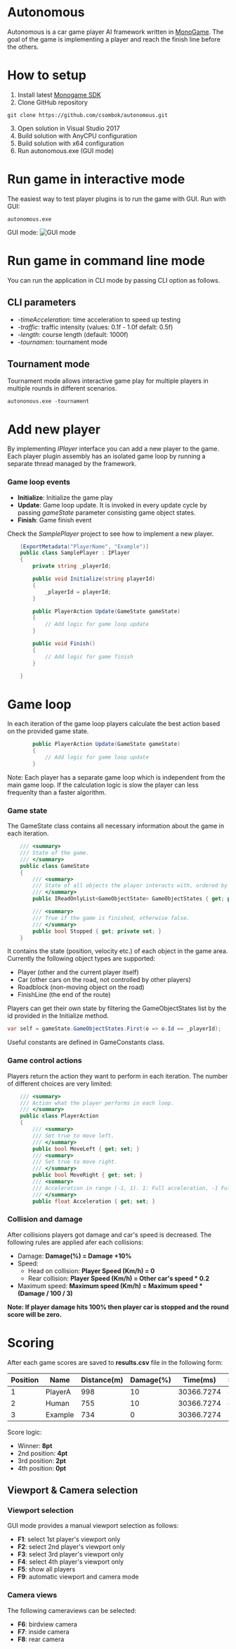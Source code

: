 # Autonomous

Autonomous is a car game player AI framework written in [MonoGame](http://www.monogame.net/).
The goal of the game is implementing a player and reach the finish line before the others.

# How to setup

1. Install latest [Monogame SDK](http://www.monogame.net/downloads/)
2. Clone GitHub repository
```
git clone https://github.com/csombok/autonomous.git
```
3. Open solution in Visual Studio 2017
4. Build solution with AnyCPU configuration
5. Build solution with x64 configuration
6. Run autonomous.exe (GUI mode)

# Run game in interactive mode

The easiest way to test player plugins is to run the game with GUI. 
Run with GUI:

```
autonomous.exe
```

GUI mode: 
![GUI mode](autonomousgui.png)

# Run game in command line mode

You can run the application in CLI mode by passing CLI option as follows.

## CLI parameters

* *-timeAcceleration*: time acceleration to speed up testing
* *-traffic*: traffic intensity (values: 0.1f - 1.0f defalt: 0.5f)
* *-length*: course length (default: 1000f)
* *-tournamen*: tournament mode

## Tournament mode

Tournament mode allows interactive game play for multiple players in multiple rounds in different scenarios.

```
autononous.exe -tournament
```

# Add new player

By implementing *IPlayer* interface you can add a new player to the game.
Each player plugin assembly has an isolated game loop by running a separate thread managed by the framework.

### Game loop events

* **Initialize**: Initialize the game play
* **Update**: Game loop update. It is invoked in every update cycle by passing *gameState* parameter consisting game object states.
* **Finish**: Game finish event

Check the *SamplePlayer* project to see how to implement a new player. 

```csharp
    [ExportMetadata("PlayerName", "Example")]
    public class SamplePlayer : IPlayer
    {
        private string _playerId;

        public void Initialize(string playerId)
        {
            _playerId = playerId;
        }

        public PlayerAction Update(GameState gameState)
        {
            // Add logic for game loop update
        }

        public void Finish()
        {
            // Add logic for game finish
        }

    }
```

# Game loop

In each iteration of the game loop players calculate the best action based on the provided game state.

```csharp
        public PlayerAction Update(GameState gameState)
        {
            // Add logic for game loop update
        }
```

Note: Each player has a separate game loop which is independent from the main game loop. If the calculation logic is slow the player can less frequenlty than a faster algorithm.

### Game state

The GameState class contains all necessary information about the game in each iteration.

```csharp
    /// <summary>
    /// State of the game. 
    /// </summary>
    public class GameState 
    {
        /// <summary>
        /// State of all objects the player interacts with, ordered by bounding box center ascending.
        /// </summary>
        public IReadOnlyList<GameObjectState> GameObjectStates { get; private set; }

        /// <summary>
        /// True if the game is finished, otherwise false.
        /// </summary>
        public bool Stopped { get; private set; }
    }

```
It contains the state (position, velocity etc.) of each object in the game area. Currently the following object types are supported:

- Player (other and the current player itself)
- Car (other cars on the road, not controlled by other players)
- Roadblock (non-moving object on the road)
- FinishLine (the end of the route)

Players can get their own state by filtering the GameObjectStates list by the id provided in the Initialize method.

```csharp
var self = gameState.GameObjectStates.First(o => o.Id == _playerId);
```

Useful constants are defined in GameConstants class.

### Game control actions

Players return the action they want to perform in each iteration. The number of different choices are very limited:

```csharp
    /// <summary>
    /// Action what the player performs in each loop.
    /// </summary>
    public class PlayerAction
    {
        /// <summary>
        /// Set true to move left.
        /// </summary>
        public bool MoveLeft { get; set; }
        /// <summary>
        /// Set true to move right.
        /// </summary>
        public bool MoveRight { get; set; }
        /// <summary>
        /// Acceleration in range (-1, 1). 1: Full acceleration, -1 Full deceleration. 
        /// </summary>
        public float Acceleration { get; set; }

```

### Collision and damage

After collisions players got damage and car's speed is decreased. 
The following rules are applied afer each collisions:

* Damage: **Damage(%) = Damage +10%**
* Speed: 
    - Head on collision: **Player Speed (Km/h) = 0**
    - Rear collision: **Player Speed (Km/h) = Other car's speed * 0.2**
* Maximum speed: **Maximum speed (Km/h) = Maximum speed * (Damage / 100 / 3)**

**Note: If player damage hits 100% then player car is stopped and the round score will be zero.**

# Scoring

After each game scores are saved to **results.csv** file in the following form:

Position | Name | Distance(m) | Damage(%) | Time(ms) | Score |
--- | --- | --- | --- | --- | ---- |
1 | PlayerA | 998 | 10 | 30366.7274 | 8
2 | Human | 755 | 10 | 30366.7274 | 4
3 | Example | 734 | 0 | 30366.7274 | 2

Score logic:

* Winner: **8pt**
* 2nd position: **4pt**
* 3rd position: **2pt**
* 4th position: **0pt**

## Viewport & Camera selection

### Viewport selection

GUI mode provides a manual viewport selection as follows:

* **F1**: select 1st player's viewport only
* **F2**: select 2nd player's viewport only
* **F3**: select 3rd player's viewport only
* **F4**: select 4th player's viewport only
* **F5**: show all players 
* **F9**: automatic viewport and camera mode

### Camera views

The following cameraviews can be selected:

* **F6**: birdview camera
* **F7**: inside camera
* **F8**: rear camera
